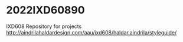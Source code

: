 # 2022IXD60890
IXD608 Repository for projects
http://aindrilahaldardesign.com/aau/ixd608/haldar.aindrila/styleguide/

